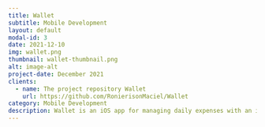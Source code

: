 ```yaml
---
title: Wallet
subtitle: Mobile Development
layout: default
modal-id: 3
date: 2021-12-10
img: wallet.png
thumbnail: wallet-thumbnail.png
alt: image-alt
project-date: December 2021
clients: 
  - name: The project repository Wallet
    url: https://github.com/RonierisonMaciel/Wallet
category: Mobile Development
description: Wallet is an iOS app for managing daily expenses with an intuitive interface. Add, edit, and monitor your transactions easily.
---
```

